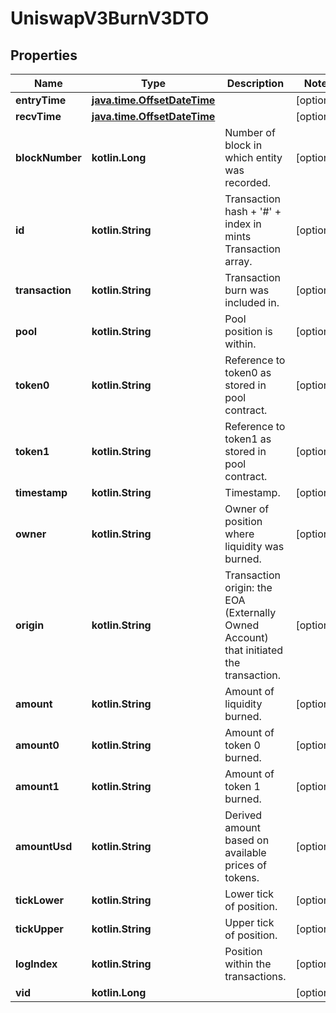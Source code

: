 
# UniswapV3BurnV3DTO

## Properties
Name | Type | Description | Notes
------------ | ------------- | ------------- | -------------
**entryTime** | [**java.time.OffsetDateTime**](java.time.OffsetDateTime.md) |  |  [optional]
**recvTime** | [**java.time.OffsetDateTime**](java.time.OffsetDateTime.md) |  |  [optional]
**blockNumber** | **kotlin.Long** | Number of block in which entity was recorded. |  [optional]
**id** | **kotlin.String** | Transaction hash + &#39;#&#39; + index in mints Transaction array. |  [optional]
**transaction** | **kotlin.String** | Transaction burn was included in. |  [optional]
**pool** | **kotlin.String** | Pool position is within. |  [optional]
**token0** | **kotlin.String** | Reference to token0 as stored in pool contract. |  [optional]
**token1** | **kotlin.String** | Reference to token1 as stored in pool contract. |  [optional]
**timestamp** | **kotlin.String** | Timestamp. |  [optional]
**owner** | **kotlin.String** | Owner of position where liquidity was burned. |  [optional]
**origin** | **kotlin.String** | Transaction origin: the EOA (Externally Owned Account) that initiated the transaction. |  [optional]
**amount** | **kotlin.String** | Amount of liquidity burned. |  [optional]
**amount0** | **kotlin.String** | Amount of token 0 burned. |  [optional]
**amount1** | **kotlin.String** | Amount of token 1 burned. |  [optional]
**amountUsd** | **kotlin.String** | Derived amount based on available prices of tokens. |  [optional]
**tickLower** | **kotlin.String** | Lower tick of position. |  [optional]
**tickUpper** | **kotlin.String** | Upper tick of position. |  [optional]
**logIndex** | **kotlin.String** | Position within the transactions. |  [optional]
**vid** | **kotlin.Long** |  |  [optional]



